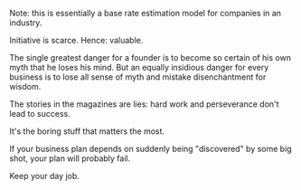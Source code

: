 
Note: this is essentially a base rate estimation model for companies in an industry.

Initiative is scarce. Hence: valuable.

The single greatest danger for a founder is to become so certain of his own myth that he loses his mind. But an equally insidious danger for every business is to lose all sense of myth and mistake disenchantment for wisdom.

The stories in the magazines are lies: hard work and perseverance don't lead to success.

It's the boring stuff that matters the most.

If your business plan depends on suddenly being "discovered" by some
big shot, your plan will probably fail.

Keep your day job.
